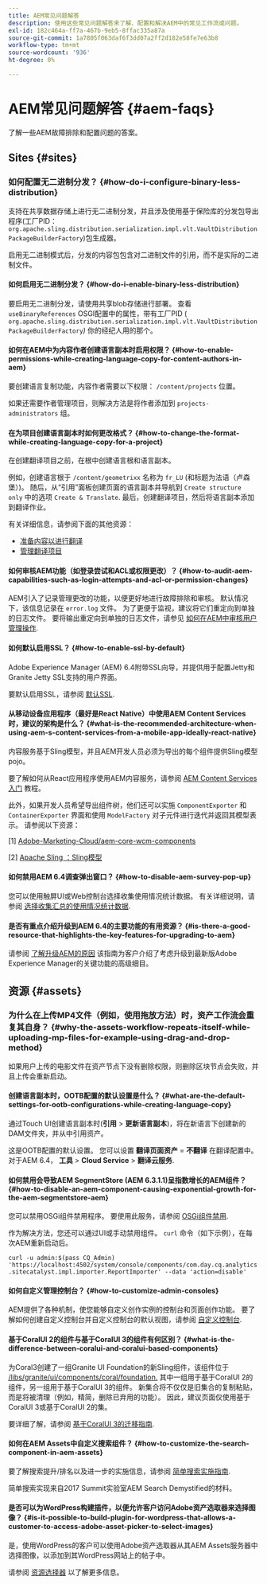 ```yaml
---
title: AEM常见问题解答
description: 使用这些常见问题解答来了解、配置和解决AEM中的常见工作流或问题。
exl-id: 182c464a-ff7a-467b-9eb5-8ffac335a87a
source-git-commit: 1a7805f063daf6f3dd07a2ff2d182e58fe7e63b8
workflow-type: tm+mt
source-wordcount: '936'
ht-degree: 0%

---
```


# AEM常见问题解答 {#aem-faqs}

了解一些AEM故障排除和配置问题的答案。

## Sites {#sites}

### 如何配置无二进制分发？ {#how-do-i-configure-binary-less-distribution}

支持在共享数据存储上进行无二进制分发，并且涉及使用基于保险库的分发包导出程序(工厂PID： `org.apache.sling.distribution.serialization.impl.vlt.VaultDistributionPackageBuilderFactory`)包生成器。

启用无二进制模式后，分发的内容包包含对二进制文件的引用，而不是实际的二进制文件。

#### 如何启用无二进制分发？ {#how-do-i-enable-binary-less-distribution}

要启用无二进制分发，请使用共享blob存储进行部署。
查看 `useBinaryReferences` OSGI配置中的属性，带有工厂PID ( `org.apache.sling.distribution.serialization.impl.vlt.VaultDistributionPackageBuilderFactory`*)* 你的经纪人用的那个。

#### 如何在AEM中为内容作者创建语言副本时启用权限？ {#how-to-enable-permissions-while-creating-language-copy-for-content-authors-in-aem}

要创建语言复制功能，内容作者需要以下权限： `/content/projects` 位置。

如果还需要作者管理项目，则解决方法是将作者添加到 `projects-administrators` 组。

#### 在为项目创建语言副本时如何更改格式？ {#how-to-change-the-format-while-creating-language-copy-for-a-project}

在创建翻译项目之前，在根中创建语言根和语言副本。

例如，创建语言根于 `/content/geometrixx` 名称为 `fr_LU` (和标题为法语（卢森堡）)。 随后，从“引用”面板创建页面的语言副本并导航到 `Create structure only` 中的选项 `Create & Translate`. 最后，创建翻译项目，然后将语言副本添加到翻译作业。

有关详细信息，请参阅下面的其他资源：

* [准备内容以进行翻译](/help/sites-administering/tc-prep.md)
* [管理翻译项目](/help/sites-administering/tc-manage.md)

#### 如何审核AEM功能（如登录尝试和ACL或权限更改）？ {#how-to-audit-aem-capabilities-such-as-login-attempts-and-acl-or-permission-changes}

AEM引入了记录管理更改的功能，以便更好地进行故障排除和审核。 默认情况下，该信息记录在 `error.log` 文件。 为了更便于监视，建议将它们重定向到单独的日志文件。
要将输出重定向到单独的日志文件，请参见 [如何在AEM中审核用户管理操作](/help/sites-administering/audit-user-management-operations.md).

#### 如何默认启用SSL？ {#how-to-enable-ssl-by-default}

Adobe Experience Manager (AEM) 6.4附带SSL向导，并提供用于配置Jetty和Granite Jetty SSL支持的用户界面。

要默认启用SSL，请参阅 [默认SSL](/help/sites-administering/ssl-by-default.md).

#### 从移动设备应用程序（最好是React Native）中使用AEM Content Services时，建议的架构是什么？ {#what-is-the-recommended-architecture-when-using-aem-s-content-services-from-a-mobile-app-ideally-react-native}

内容服务基于Sling模型，并且AEM开发人员必须为导出的每个组件提供Sling模型pojo。

要了解如何从React应用程序使用AEM内容服务，请参阅 [AEM Content Services入门](https://helpx.adobe.com/experience-manager/kt/sites/using/content-services-tutorial-use.html) 教程。

此外，如果开发人员希望导出组件树，他们还可以实施 `ComponentExporter` 和 `ContainerExporter` 界面和使用 `ModelFactory` 对子元件进行迭代并返回其模型表示。 请参阅以下资源：

[1] [Adobe-Marketing-Cloud/aem-core-wcm-components](https://github.com/Adobe-Marketing-Cloud/aem-core-wcm-components/blob/master/bundles/core/src/main/java/com/adobe/cq/wcm/core/components/internal/models/v1/PageImpl.java#L245)

[2] [Apache Sling ：Sling模型](https://sling.apache.org/documentation/bundles/models.html)

#### 如何禁用AEM 6.4调查弹出窗口？ {#how-to-disable-aem-survey-pop-up}

您可以使用触屏UI或Web控制台选择收集使用情况统计数据。 有关详细说明，请参阅 [选择收集汇总的使用情况统计数据](/help/sites-deploying/opt-in-aggregated-usage-statistics.md).

#### 是否有重点介绍升级到AEM 6.4的主要功能的有用资源？ {#is-there-a-good-resource-that-highlights-the-key-features-for-upgrading-to-aem}

请参阅 [了解升级AEM的原因](https://helpx.adobe.com/experience-manager/kt/platform-repository/using/upgrade-aem-article-understand.html) 该指南为客户介绍了考虑升级到最新版Adobe Experience Manager的关键功能的高级细目。

## 资源 {#assets}

### 为什么在上传MP4文件（例如，使用拖放方法）时，资产工作流会重复其自身？ {#why-the-assets-workflow-repeats-itself-while-uploading-mp-files-for-example-using-drag-and-drop-method}

如果用户上传的电影文件在资产节点下没有删除权限，则删除区块节点会失败，并且上传会重新启动。

#### 创建语言副本时，OOTB配置的默认设置是什么？ {#what-are-the-default-settings-for-ootb-configurations-while-creating-language-copy}

通过Touch UI创建语言副本时(**引用** > **更新语言副本**)，将在新语言下创建新的DAM文件夹，并从中引用资产。

这是OOTB配置的默认设置。 您可以设置 **翻译页面资产** = **不翻译** 在翻译配置中。
对于AEM 6.4， **工具** > **Cloud Service** > **翻译云服务**.

#### 如何禁用会导致AEM SegmentStore (AEM 6.3.1.1)呈指数增长的AEM组件？ {#how-to-disable-an-aem-component-causing-exponential-growth-for-the-aem-segmentstore-aem}

您可以禁用OSGi组件禁用程序。 要使用此服务，请参阅 [OSGi组件禁用](https://adobe-consulting-services.github.io/acs-aem-commons/features/osgi-disablers/component-disabler/index.html).

作为解决方法，您还可以通过UI或手动禁用组件。 `curl` 命令（如下示例），在每次AEM重新启动后。

`curl -u admin:$(pass CQ_Admin) 'https://localhost:4502/system/console/components/com.day.cq.analytics.sitecatalyst.impl.importer.ReportImporter' --data 'action=disable'`

#### 如何自定义管理控制台？ {#how-to-customize-admin-consoles}

AEM提供了各种机制，使您能够自定义创作实例的控制台和页面创作功能。 要了解如何创建自定义控制台并自定义控制台的默认视图，请参阅 [自定义控制台](/help/sites-developing/customizing-consoles-touch.md).

#### 基于CoralUI 2的组件与基于CoralUI 3的组件有何区别？ {#what-is-the-difference-between-coralui-and-coralui-based-components}

为Coral3创建了一组Granite UI Foundation的新Sling组件，该组件位于 [/libs/granite/ui/components/coral/foundation.](https://helpx.adobe.com/experience-manager/6-5/sites/developing/using/reference-materials/granite-ui/api/jcr_root/libs/granite/ui/components/coral/foundation/server.html) 其中一组用于基于CoralUI 2的组件，另一组用于基于CoralUI 3的组件。 新集合将不仅仅是旧集合的复制粘贴，而是将被清理（例如，精简，删除已弃用的功能）。 因此，建议页面仅使用基于CoralUI 3或基于CoralUI 2的集。

要详细了解，请参阅 [基于CoralUI 3的迁移指南](https://helpx.adobe.com/experience-manager/6-5/sites/developing/using/reference-materials/granite-ui/api/jcr_root/libs/granite/ui/components/legacy/coral2/migration.html).

#### 如何在AEM Assets中自定义搜索组件？ {#how-to-customize-the-search-component-in-aem-assets}

要了解搜索提升/排名以及进一步的实施信息，请参阅 [简单搜索实施指南](https://helpx.adobe.com/experience-manager/kt/sites/using/search-tutorial-develop.html).

简单搜索实现来自2017 Summit实验室AEM Search Demystified的材料。

#### 是否可以为WordPress构建插件，以便允许客户访问Adobe资产选取器来选择图像？ {#is-it-possible-to-build-plugin-for-wordpress-that-allows-a-customer-to-access-adobe-asset-picker-to-select-images}

是，使用WordPress的客户可以使用Adobe资产选取器从其AEM Assets服务器中选择图像，以添加到其WordPress网站上的帖子中。

请参阅 [资源选择器](../assets/search-assets.md#assetpicker) 以了解更多信息。
